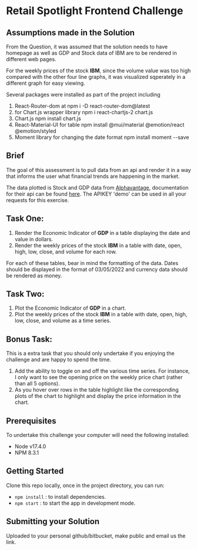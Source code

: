 # Retail Spotlight Frontend Challenge


## Assumptions made in the Solution
From the Question, it was assumed that the solution needs to have homepage as well as GDP and Stock data of IBM are to be rendered in different web pages. 

For the weekly prices of the stock **IBM**, since the volume value was too high compared with the other four line graphs, it was visualized sqperately in a different graph for easy viewing. 

Several packages were installed as part of the project including 
1.  React-Router-dom at npm i -D react-router-dom@latest
2.  for Chart.js wrapper library npm i react-chartjs-2 chart.js
3. Chart.js npm install chart.js
4.  React-Material-UI for table npm install @mui/material @emotion/react @emotion/styled
5.  Moment library for changing the date format npm install moment --save  

## Brief

The goal of this assessment is to pull data from an api and render it in a way that informs the user what financial trends are happening in the market. 

The data plotted is Stock and GDP data from [Alphavantage](https://www.alphavantage.co/), documentation for their api can be found [here](https://www.alphavantage.co/documentation/). The APIKEY 'demo' can be used in all your requests for this exercise.


## Task One: 

1. Render the Economic Indicator of **GDP** in a table displaying the date and value in dollars. 
2. Render the weekly prices of the stock **IBM** in a table with date, open, high, low, close, and volume for each row.

For each of these tables, bear in mind the formatting of the data. Dates should be displayed in the format of 03/05/2022 and currency data should be rendered as money.  

## Task Two: 

1. Plot the Economic Indicator of **GDP** in a chart.
2. Plot the weekly prices of the stock **IBM** in a table with date, open, high, low, close, and volume as a time series.

## Bonus Task: 
This is a extra task that you should only undertake if you enjoying the challenge and are happy to spend the time.  

1. Add the ability to toggle on and off the various time series. For instance, I only want to see the opening price on the weekly price chart (rather than all 5 options).  
2. As you hover over rows in the table highlight like the corresponding plots of the chart to highlight and display the price information in the chart.    



## Prerequisites 
To undertake this challenge your computer will need the following installed: 

- Node v17.4.0
- NPM 8.3.1

## Getting Started
Clone this repo locally, once in the project directory, you can run:

- `npm install` : to install dependencies.
- `npm start` : to start the app in development mode. 

## Submitting your Solution
Uploaded to your personal github/bitbucket, make public and email us the link. 
